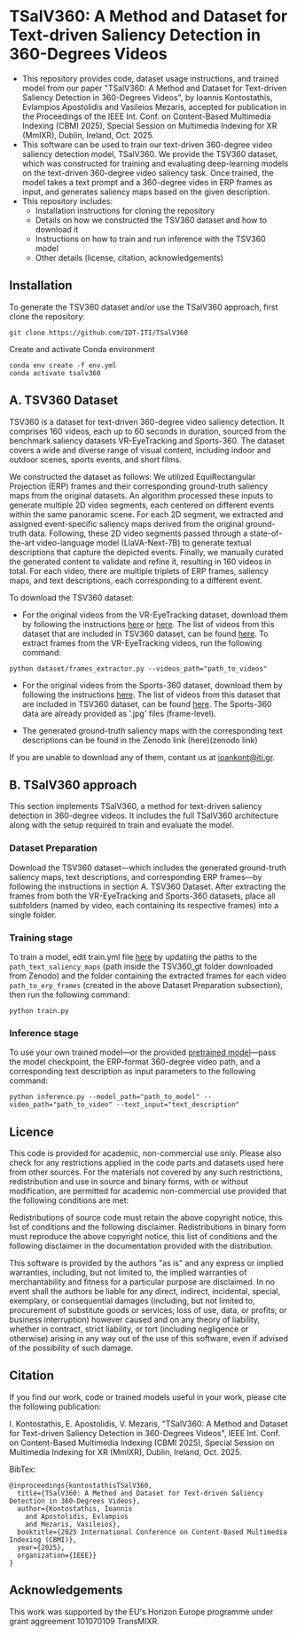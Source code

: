 # TSalV360: A Method and Dataset for Text-driven Saliency Detection in 360-Degrees Videos

* This repository provides code, dataset usage instructions, and trained model from our paper "TSalV360: A Method and Dataset for Text-driven Saliency Detection in 360-Degrees Videos", by Ioannis Kontostathis, Evlampios Apostolidis and Vasileios Mezaris, accepted for publication in the Proceedings of the IEEE Int. Conf. on Content-Based Multimedia Indexing (CBMI 2025), Special Session on Multimedia Indexing for XR (MmIXR), Dublin, Ireland, Oct. 2025.
* This software can be used to train our text-driven 360-degree video saliency detection model, TSalV360. We provide the TSV360 dataset, which was constructed for training and evaluating deep-learning models on the text-driven 360-degree video saliency task. Once trained, the model takes a text prompt and a 360-degree video in ERP frames as input, and generates saliency maps based on the given description.
* This repository includes:
  * Installation instructions for cloning the repository
  * Details on how we constructed the TSV360 dataset and how to download it
  * Instructions on how to train and run inference with the TSV360 model
  * Other details (license, citation, acknowledgements)

## Installation
To generate the TSV360 dataset and/or use the TSalV360 approach, first clone the repository:
```
git clone https://github.com/IDT-ITI/TSalV360
```
Create and activate Conda environment

```
conda env create -f env.yml
conda activate tsalv360
```
## A. TSV360 Dataset

TSV360 is a dataset for text-driven 360-degree video saliency detection.
It comprises 160 videos, each up to 60 seconds in duration, sourced from the benchmark saliency datasets VR-EyeTracking and Sports-360. The dataset covers a wide and diverse range of visual content, including indoor and outdoor scenes, sports events, and short films.

We constructed the dataset as follows:
We utilized EquiRectangular Projection (ERP) frames and their corresponding ground-truth saliency maps from the original datasets. An algorithm processed these inputs to generate multiple 2D video segments, each centered on different events within the same panoramic scene. For each 2D segment, we extracted and assigned event-specific saliency maps derived from the original ground-truth data. Following, these 2D video segments passed through a state-of-the-art video-language model (LlaVA-Next-7B) to generate textual descriptions that capture the depicted events.
Finally, we manually curated the generated content to validate and refine it, resulting in 160 videos in total. For each video, there are multiple triplets of ERP frames, saliency maps, and text descriptions, each corresponding to a different event.

To download the TSV360 dataset:

*	For the original videos from the VR-EyeTracking dataset, download them by following the instructions [here](https://github.com/xuyanyu-shh/VR-EyeTracking) or [here](https://github.com/mtliba/ATSal/tree/master). The list of videos from this dataset that are included in TSV360 dataset, can be found [here](dataset/vreyetracking.json). To extract frames from the VR-EyeTracking videos, run the following command:
``` 
python dataset/frames_extractor.py --videos_path="path_to_videos"
```
* For the original videos from the Sports-360 dataset, download them by following the instructions [here](https://github.com/vhchuong/Saliency-prediction-for-360-degree-video/tree/main). The list of videos from this dataset that are included in TSV360 dataset, can be found [here](dataset/sports360.json). The Sports-360 data are already provided as '.jpg' files (frame-level).

* The generated ground-truth saliency maps with the corresponding text descriptions can be found in the Zenodo link (here)(zenodo link)

If you are unable to download any of them, contant us at ioankont@iti.gr. 

## B. TSalV360 approach

This section implements TSalV360, a method for text-driven saliency detection in 360-degree videos. It includes the full TSalV360 architecture along with the setup required to train and evaluate the model.

### Dataset Preparation

Download the TSV360 dataset—which includes the generated ground-truth saliency maps, text descriptions, and corresponding ERP frames—by following the instructions in section A. TSV360 Dataset.
After extracting the frames from both the VR-EyeTracking and Sports-360 datasets, place all subfolders (named by video, each containing its respective frames) into a single folder.

### Training stage
To train a model, edit train.yml file [here](configs/train.yml) by updating the paths to the `path_text_saliency_maps` (path inside the TSV360_gt folder downloaded from Zenodo) and the folder containing the extracted frames for each video `path_to_erp_frames` (created in the above Dataset Preparation subsection), then run the following command:

```
python train.py
```

### Inference stage

To use your own trained model—or the provided [pretrained model](https://drive.google.com/file/d/1oMyNRPtgtDMHkCpttPXaSyGj45CG8HS-/view?usp=sharing)—pass the model checkpoint, the ERP-format 360-degree video path, and a corresponding text description as input parameters to the following command:

```
python inference.py --model_path="path_to_model" --video_path="path_to_video" --text_input="text_description"
```
## Licence

This code is provided for academic, non-commercial use only. Please also check for any restrictions applied in the code parts and datasets used here from other sources. For the materials not covered by any such restrictions, redistribution and use in source and binary forms, with or without modification, are permitted for academic non-commercial use provided that the following conditions are met:

Redistributions of source code must retain the above copyright notice, this list of conditions and the following disclaimer. Redistributions in binary form must reproduce the above copyright notice, this list of conditions and the following disclaimer in the documentation provided with the distribution.

This software is provided by the authors "as is" and any express or implied warranties, including, but not limited to, the implied warranties of merchantability and fitness for a particular purpose are disclaimed. In no event shall the authors be liable for any direct, indirect, incidental, special, exemplary, or consequential damages (including, but not limited to, procurement of substitute goods or services; loss of use, data, or profits; or business interruption) however caused and on any theory of liability, whether in contract, strict liability, or tort (including negligence or otherwise) arising in any way out of the use of this software, even if advised of the possibility of such damage.

## Citation
If you find our work, code or trained models useful in your work, please cite the following publication:

I. Kontostathis, E. Apostolidis, V. Mezaris, "TSalV360: A Method and Dataset for Text-driven Saliency Detection in 360-Degrees Videos", IEEE Int. Conf. on Content-Based Multimedia Indexing (CBMI 2025), Special Session on Multimedia Indexing for XR (MmIXR), Dublin, Ireland, Oct. 2025.

BibTex:
````
@inproceedings{kontostathisTSalV360,
  title={TSalV360: A Method and Dataset for Text-driven Saliency Detection in 360-Degrees Videos},
  author={Kontostathis, Ioannis
    and Apostolidis, Evlampios
    and Mezaris, Vasileios},
  booktitle={2025 International Conference on Content-Based Multimedia Indexing (CBMI)},
  year={2025},
  organization={IEEE}}
}
````
## Acknowledgements
This work was supported by the EU's Horizon Europe programme under grant aggreement 101070109 TransMIXR.



